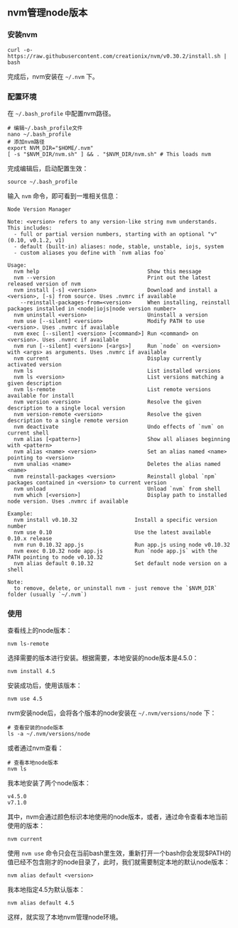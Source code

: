 nvm管理node版本
---

### 安装nvm
```
curl -o- https://raw.githubusercontent.com/creationix/nvm/v0.30.2/install.sh | bash
```

完成后，nvm安装在 `~/.nvm` 下。


### 配置环境
在 `~/.bash_profile` 中配置nvm路径。
```
# 编辑~/.bash_profile文件
nano ~/.bash_profile
# 添加nvm路径
export NVM_DIR="$HOME/.nvm"
[ -s "$NVM_DIR/nvm.sh" ] && . "$NVM_DIR/nvm.sh" # This loads nvm
```

完成编辑后，启动配置生效：
```
source ~/.bash_profile
```

输入 `nvm` 命令，即可看到一堆相关信息：
```
Node Version Manager

Note: <version> refers to any version-like string nvm understands. This includes:
  - full or partial version numbers, starting with an optional "v" (0.10, v0.1.2, v1)
  - default (built-in) aliases: node, stable, unstable, iojs, system
  - custom aliases you define with `nvm alias foo`

Usage:
  nvm help                                  Show this message
  nvm --version                             Print out the latest released version of nvm
  nvm install [-s] <version>                Download and install a <version>, [-s] from source. Uses .nvmrc if available
    --reinstall-packages-from=<version>     When installing, reinstall packages installed in <node|iojs|node version number>
  nvm uninstall <version>                   Uninstall a version
  nvm use [--silent] <version>              Modify PATH to use <version>. Uses .nvmrc if available
  nvm exec [--silent] <version> [<command>] Run <command> on <version>. Uses .nvmrc if available
  nvm run [--silent] <version> [<args>]     Run `node` on <version> with <args> as arguments. Uses .nvmrc if available
  nvm current                               Display currently activated version
  nvm ls                                    List installed versions
  nvm ls <version>                          List versions matching a given description
  nvm ls-remote                             List remote versions available for install
  nvm version <version>                     Resolve the given description to a single local version
  nvm version-remote <version>              Resolve the given description to a single remote version
  nvm deactivate                            Undo effects of `nvm` on current shell
  nvm alias [<pattern>]                     Show all aliases beginning with <pattern>
  nvm alias <name> <version>                Set an alias named <name> pointing to <version>
  nvm unalias <name>                        Deletes the alias named <name>
  nvm reinstall-packages <version>          Reinstall global `npm` packages contained in <version> to current version
  nvm unload                                Unload `nvm` from shell
  nvm which [<version>]                     Display path to installed node version. Uses .nvmrc if available

Example:
  nvm install v0.10.32                  Install a specific version number
  nvm use 0.10                          Use the latest available 0.10.x release
  nvm run 0.10.32 app.js                Run app.js using node v0.10.32
  nvm exec 0.10.32 node app.js          Run `node app.js` with the PATH pointing to node v0.10.32
  nvm alias default 0.10.32             Set default node version on a shell

Note:
  to remove, delete, or uninstall nvm - just remove the `$NVM_DIR` folder (usually `~/.nvm`)
```


### 使用
查看线上的node版本：
```
nvm ls-remote
```

选择需要的版本进行安装。根据需要，本地安装的node版本是4.5.0：
```
nvm install 4.5
```

安装成功后，使用该版本：
```
nvm use 4.5
```

nvm安装node后，会将各个版本的node安装在 `~/.nvm/versions/node` 下：
```
# 查看安装的node版本
ls -a ~/.nvm/versions/node
```

或者通过nvm查看：
```
# 查看本地node版本
nvm ls
```

我本地安装了两个node版本：
```
v4.5.0
v7.1.0
```

其中，nvm会通过颜色标识本地使用的node版本，或者，通过命令查看本地当前使用的版本：
```
nvm current
```

使用 `nvm use` 命令只会在当前bash里生效，重新打开一个bash你会发现$PATH的值已经不包含刚才的node目录了，此时，我们就需要制定本地的默认node版本：
```
nvm alias default <version>
```

我本地指定4.5为默认版本：
```
nvm alias default 4.5
```

这样，就实现了本地nvm管理node环境。